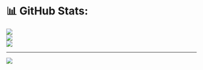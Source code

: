# 📊 GitHub Stats:
![](https://github-readme-stats.vercel.app/api?username=victoroluborode&theme=dark&hide_border=false&include_all_commits=false&count_private=false)<br/>
![](https://nirzak-streak-stats.vercel.app/?user=victoroluborode&theme=dark&hide_border=false)<br/>
![](https://github-readme-stats.vercel.app/api/top-langs/?username=victoroluborode&theme=dark&hide_border=false&include_all_commits=false&count_private=false&layout=compact)

---
[![](https://visitcount.itsvg.in/api?id=victoroluborode&icon=0&color=0)](https://visitcount.itsvg.in)

<!-- Proudly created with GPRM ( https://gprm.itsvg.in ) -->

